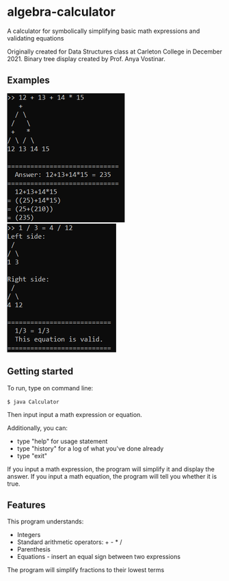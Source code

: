 # algebra-calculator
A calculator for symbolically simplifying basic math expressions and validating equations

Originally created for Data Structures class at Carleton College in December 2021. Binary tree display created by Prof. Anya Vostinar.

## Examples

![Example image with order of operations](images/example_order_of_operations.PNG)
![Example image of equation validation](images/example_equation.PNG)

## Getting started
To run, type on command line:

```$ java Calculator```

Then input input a math expression or equation.

Additionally, you can:
* type "help" for usage statement
* type "history" for a log of what you've done already
* type "exit"

If you input a math expression, the program will simplify it and display the answer.
If you input a math equation, the program will tell you whether it is true.

## Features
This program understands:
* Integers
* Standard arithmetic operators: + - * /
* Parenthesis
* Equations - insert an equal sign between two expressions

The program will simplify fractions to their lowest terms
